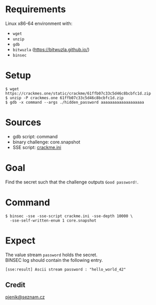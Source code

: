 # Requirements

Linux x86-64 environment with:
- `wget`
- `unzip`
- `gdb`
- `bitwuzla` (https://bitwuzla.github.io/)
- `binsec`

# Setup

```console
$ wget  https://crackmes.one/static/crackme/61ffb07c33c5d46c8bcbfc1d.zip
$ unzip -P crackmes.one 61ffb07c33c5d46c8bcbfc1d.zip
$ gdb -x command --args ./hidden_password aaaaaaaaaaaaaaaaaaa
```

# Sources

- gdb script:           command
- binary challenge:     core.snapshot
- SSE script:           [crackme.ini](./crackme.ini)

# Goal

Find the secret such that the challenge outputs `Good password!`.

# Command

```console
$ binsec -sse -sse-script crackme.ini -sse-depth 10000 \
  -sse-self-written-enum 1 core.snapshot
```

# Expect

The value stream `password` holds the secret.  
BINSEC log should contain the following entry.

```console
[sse:result] Ascii stream password : "hello_world_42"
```

## Credit

[pjenik@seznam.cz](https://crackmes.one/user/pjenik@seznam.cz)
